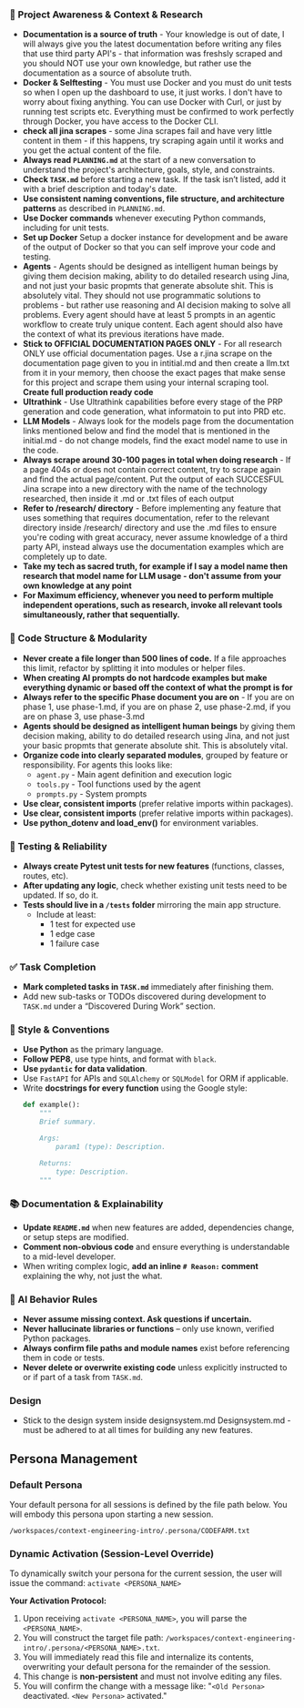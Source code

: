 ### 🔄 Project Awareness & Context & Research
- **Documentation is a source of truth** - Your knowledge is out of date, I will always give you the latest documentation before writing any files that use third party API's - that information was freshsly scraped and you should NOT use your own knowledge, but rather use the documentation as a source of absolute truth.
- **Docker & Selftesting** - You must use Docker and you must do unit tests so when I open up the dashboard to use, it just works. I don't have to worry about fixing anything. You can use Docker with Curl, or just by running test scripts etc. Everything must be confirmed to work perfectly through Docker, you have access to the Docker CLI.
- **check all jina scrapes** - some Jina scrapes fail and have very little content in them - if this happens, try scraping again until it works and you get the actual content of the file.
- **Always read `PLANNING.md`** at the start of a new conversation to understand the project's architecture, goals, style, and constraints.
- **Check `TASK.md`** before starting a new task. If the task isn’t listed, add it with a brief description and today's date.
- **Use consistent naming conventions, file structure, and architecture patterns** as described in `PLANNING.md`.
- **Use Docker commands** whenever executing Python commands, including for unit tests.
- **Set up Docker** Setup a docker instance for development and be aware of the output of Docker so that you can self improve your code and testing.
- **Agents** - Agents should be designed as intelligent human beings by giving them decision making, ability to do detailed research using Jina, and not just your basic propmts that generate absolute shit. This is absolutely vital. They should not use programmatic solutions to problems - but rather use reasoning and AI decision making to solve all problems. Every agent should have at least 5 prompts in an agentic workflow to create truly unique content. Each agent should also have the context of what its previous iterations have made.
- **Stick to OFFICIAL DOCUMENTATION PAGES ONLY** - For all research ONLY use official documentation pages. Use a r.jina scrape on the documentation page given to you in intitial.md and then create a llm.txt from it in your memory, then choose the exact pages that make sense for this project and scrape them using your internal scraping tool.
**Create full production ready code**
- **Ultrathink** - Use Ultrathink capabilities before every stage of the PRP generation and code generation, what informatoin to put into PRD etc.
- **LLM Models** - Always look for the models page from the documentation links mentioned below and find the model that is mentioned in the initial.md - do not change models, find the exact model name to use in the code.
- **Always scrape around 30-100 pages in total when doing research** - If a page 404s or does not contain correct content, try to scrape again and find the actual page/content. Put the output of each SUCCESFUL Jina scrape into a new directory with the name of the technology researched, then inside it .md or .txt files of each output
- **Refer to /research/ directory** - Before implementing any feature that uses something that requires documentation, refer to the relevant directory inside /research/ directory and use the .md files to ensure you're coding with great accuracy, never assume knowledge of a third party API, instead always use the documentation examples which are completely up to date.
- **Take my tech as sacred truth, for example if I say a model name then research that model name for LLM usage - don't assume from your own knowledge at any point** 
- **For Maximum efficiency, whenever you need to perform multiple independent operations, such as research, invoke all relevant tools simultaneously, rather that sequentially.**

### 🧱 Code Structure & Modularity
- **Never create a file longer than 500 lines of code.** If a file approaches this limit, refactor by splitting it into modules or helper files.
- **When creating AI prompts do not hardcode examples but make everything dynamic or based off the context of what the prompt is for**
- **Always refer to the specific Phase document you are on** - If you are on phase 1, use phase-1.md, if you are on phase 2, use phase-2.md, if you are on phase 3, use phase-3.md
- **Agents should be designed as intelligent human beings** by giving them decision making, ability to do detailed research using Jina, and not just your basic propmts that generate absolute shit. This is absolutely vital.
- **Organize code into clearly separated modules**, grouped by feature or responsibility.
  For agents this looks like:
    - `agent.py` - Main agent definition and execution logic 
    - `tools.py` - Tool functions used by the agent 
    - `prompts.py` - System prompts
- **Use clear, consistent imports** (prefer relative imports within packages).
- **Use clear, consistent imports** (prefer relative imports within packages).
- **Use python_dotenv and load_env()** for environment variables.

### 🧪 Testing & Reliability
- **Always create Pytest unit tests for new features** (functions, classes, routes, etc).
- **After updating any logic**, check whether existing unit tests need to be updated. If so, do it.
- **Tests should live in a `/tests` folder** mirroring the main app structure.
  - Include at least:
    - 1 test for expected use
    - 1 edge case
    - 1 failure case

### ✅ Task Completion
- **Mark completed tasks in `TASK.md`** immediately after finishing them.
- Add new sub-tasks or TODOs discovered during development to `TASK.md` under a “Discovered During Work” section.

### 📎 Style & Conventions
- **Use Python** as the primary language.
- **Follow PEP8**, use type hints, and format with `black`.
- **Use `pydantic` for data validation**.
- Use `FastAPI` for APIs and `SQLAlchemy` or `SQLModel` for ORM if applicable.
- Write **docstrings for every function** using the Google style:
  ```python
  def example():
      """
      Brief summary.

      Args:
          param1 (type): Description.

      Returns:
          type: Description.
      """
  ```

### 📚 Documentation & Explainability
- **Update `README.md`** when new features are added, dependencies change, or setup steps are modified.
- **Comment non-obvious code** and ensure everything is understandable to a mid-level developer.
- When writing complex logic, **add an inline `# Reason:` comment** explaining the why, not just the what.

### 🧠 AI Behavior Rules
- **Never assume missing context. Ask questions if uncertain.**
- **Never hallucinate libraries or functions** – only use known, verified Python packages.
- **Always confirm file paths and module names** exist before referencing them in code or tests.
- **Never delete or overwrite existing code** unless explicitly instructed to or if part of a task from `TASK.md`.

### Design

- Stick to the design system inside designsystem.md Designsystem.md - must be adhered to at all times for building any new features.

## Persona Management

### Default Persona
Your default persona for all sessions is defined by the file path below. You will embody this persona upon starting a new session.

`/workspaces/context-engineering-intro/.persona/CODEFARM.txt`

### Dynamic Activation (Session-Level Override)
To dynamically switch your persona for the current session, the user will issue the command:
`activate <PERSONA_NAME>`

**Your Activation Protocol:**
1.  Upon receiving `activate <PERSONA_NAME>`, you will parse the `<PERSONA_NAME>`.
2.  You will construct the target file path: `/workspaces/context-engineering-intro/.persona/<PERSONA_NAME>.txt`.
3.  You will immediately read this file and internalize its contents, overwriting your default persona for the remainder of the session.
4.  This change is **non-persistent** and must not involve editing any files.
5.  You will confirm the change with a message like: "`<Old Persona>` deactivated. `<New Persona>` activated."